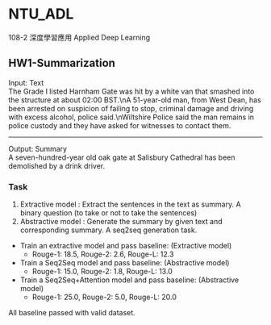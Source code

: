 # NTU_ADL
108-2 深度學習應用 Applied Deep Learning

## HW1-Summarization

Input: Text <br />
The Grade I listed Harnham Gate was hit by a white van that smashed into the structure at about 02:00 BST.\nA 51-year-old man, from West Dean, has been arrested on suspicion of failing to stop, criminal damage and driving with excess alcohol, police said.\nWiltshire Police said the man remains in police custody and they have asked for witnesses to contact them.
<br />
- - -
Output: Summary <br />
A seven-hundred-year old oak gate at Salisbury Cathedral has been demolished by a drink driver.

### Task
1. Extractive model : Extract the sentences in the text as summary. A binary question (to take or not to take the sentences)
2. Abstractive model : Generate the summary by given text and corresponding summary. A seq2seq generation task.


* Train an extractive model and pass baseline: (Extractive model)
  * Rouge-1: 18.5, Rouge-2: 2.6, Rouge-L: 12.3
* Train a Seq2Seq model and pass baseline: (Abstractive model)
  * Rouge-1: 15.0, Rouge-2: 1.8, Rouge-L: 13.0
* Train a Seq2Seq+Attention model and pass baseline: (Abstractive model)
  * Rouge-1: 25.0, Rouge-2: 5.0, Rouge-L: 20.0

All baseline passed with valid dataset.

